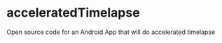 acceleratedTimelapse
====================

Open source code for an Android App that will do accelerated timelapse

